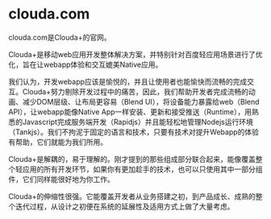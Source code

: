 clouda.com
==========

clouda.com是Clouda+的官网。

Clouda+是移动web应用开发整体解决方案，并特别针对百度轻应用场景进行了优化，旨在让webapp体验和交互媲美Native应用。

我们认为，开发webapp应该是愉悦的，并且让使用者也能愉快而流畅的完成交互。Clouda+努力剔除开发过程中的痛苦，因此，我们帮助开发者完成流畅的动画、减少DOM层级、让布局更容易（Blend UI），将设备能力暴露给web（Blend API），让webapp能像Native App一样安装、更新和接受推送（Runtime），用熟悉的Javascript完成服务端开发（Rapidjs）并且能轻松地管理Nodejs运行环境（Tankjs）。我们不拘泥于固定的语言和技术，只要有技术对提升Webapp的体验有帮助，它们就能为我们所用。

Clouda+是解耦的，易于理解的。刚才提到的那些组成部分联合起来，能像覆盖整个轻应用的所有开发环节，如果你有更加趁手的技术，也可以只使用其中一部分组件，它们同样能很好地为你工作。

Clouda+的伸缩性很强。它能覆盖开发者从业务搭建之初，到产品成长、成熟的整个迭代过程，从设计之初便在系统的延展性及适用方式上做了大量考虑。

